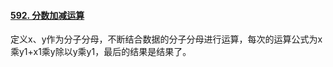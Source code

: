#### [592. 分数加减运算](https://leetcode.cn/problems/fraction-addition-and-subtraction/)

定义x、y作为分子分母，不断结合数据的分子分母进行运算，每次的运算公式为x乘y1+x1乘y除以y乘y1，最后的结果是结果了。
